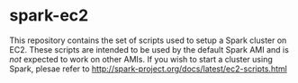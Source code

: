 spark-ec2
=========

This repository contains the set of scripts used to setup a Spark cluster on
EC2. These scripts are intended to be used by the default Spark AMI and is *not*
expected to work on other AMIs. If you wish to start a cluster using Spark,
plesae refer to http://spark-project.org/docs/latest/ec2-scripts.html 
